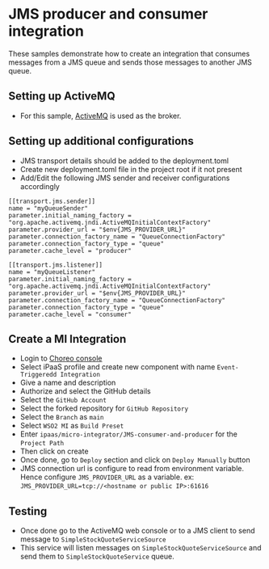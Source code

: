 # JMS producer and consumer integration

These samples demonstrate how to create an integration that consumes messages from a JMS queue and sends those messages to another JMS queue.

## Setting up ActiveMQ
- For this sample, [ActiveMQ](https://activemq.apache.org/download.html) is used as the broker.

## Setting up additional configurations
- JMS transport details should be added to the deployment.toml
- Create new deployment.toml file in the project root if it not present
- Add/Edit the following JMS sender and receiver configurations accordingly
```
[[transport.jms.sender]]
name = "myQueueSender"
parameter.initial_naming_factory = "org.apache.activemq.jndi.ActiveMQInitialContextFactory"
parameter.provider_url = "$env{JMS_PROVIDER_URL}"
parameter.connection_factory_name = "QueueConnectionFactory"
parameter.connection_factory_type = "queue"
parameter.cache_level = "producer"

[[transport.jms.listener]]
name = "myQueueListener"
parameter.initial_naming_factory = "org.apache.activemq.jndi.ActiveMQInitialContextFactory"
parameter.provider_url = "$env{JMS_PROVIDER_URL}"
parameter.connection_factory_name = "QueueConnectionFactory"
parameter.connection_factory_type = "queue"
parameter.cache_level = "consumer"

```

## Create a MI Integration
- Login to [Choreo console](https://console.choreo.dev/)
- Select iPaaS profile and create new component with name `Event-Triggeredd Integration`
- Give a name and description
- Authorize and select the GitHub details
- Select the `GitHub Account`
- Select the forked repository for `GitHub Repository`
- Select the `Branch` as `main`
- Select `WSO2 MI` as `Build Preset`
- Enter `ipaas/micro-integrator/JMS-consumer-and-producer` for the `Project Path`
- Then click on create
- Once done, go to `Deploy` section and click on `Deploy Manually` button
- JMS connection url is configure to read from environment variable. Hence configure `JMS_PROVIDER_URL` as a variable. ex: `JMS_PROVIDER_URL=tcp://<hostname or public IP>:61616`

## Testing
- Once done go to the ActiveMQ web console or to a JMS client to send message to `SimpleStockQuoteServiceSource`
- This service will listen messages on `SimpleStockQuoteServiceSource` and send them to `SimpleStockQuoteService` queue.

